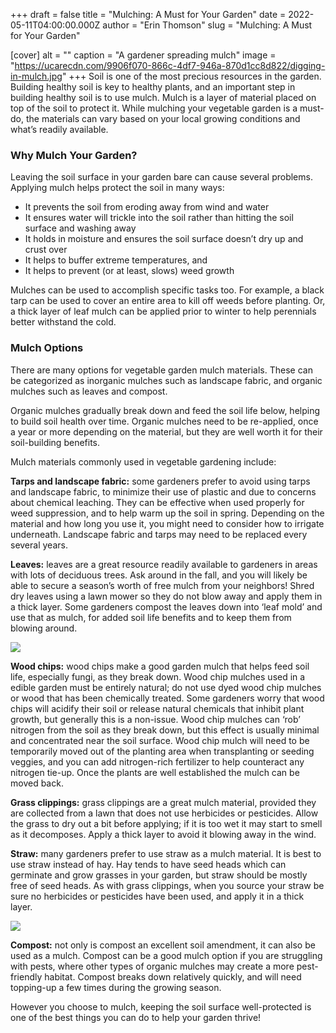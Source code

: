 +++
draft = false
title = "Mulching: A Must for Your Garden"
date = 2022-05-11T04:00:00.000Z
author = "Erin Thomson"
slug = "Mulching: A Must for Your Garden"

[cover]
alt = ""
caption = "A gardener spreading mulch"
image = "https://ucarecdn.com/9906f070-866c-4df7-946a-870d1cc8d822/digging-in-mulch.jpg"
+++
Soil is one of the most precious resources in the garden. Building healthy soil is key to healthy plants, and an important step in building healthy soil is to use mulch. Mulch is a layer of material placed on top of the soil to protect it. While mulching your vegetable garden is a must-do, the materials can vary based on your local growing conditions and what’s readily available.

### Why Mulch Your Garden?

Leaving the soil surface in your garden bare can cause several problems. Applying mulch helps protect the soil in many ways:

* It prevents the soil from eroding away from wind and water
* It ensures water will trickle into the soil rather than hitting the soil surface and washing away
* It holds in moisture and ensures the soil surface doesn’t dry up and crust over
* It helps to buffer extreme temperatures, and
* It helps to prevent (or at least, slows) weed growth

Mulches can be used to accomplish specific tasks too. For example, a black tarp can be used to cover an entire area to kill off weeds before planting. Or, a thick layer of leaf mulch can be applied prior to winter to help perennials better withstand the cold.

### Mulch Options

There are many options for vegetable garden mulch materials. These can be categorized as inorganic mulches such as landscape fabric, and organic mulches such as leaves and compost.

Organic mulches gradually break down and feed the soil life below, helping to build soil health over time. Organic mulches need to be re-applied, once a year or more depending on the material, but they are well worth it for their soil-building benefits.

Mulch materials commonly used in vegetable gardening include:

**Tarps and landscape fabric:** some gardeners prefer to avoid using tarps and landscape fabric, to minimize their use of plastic and due to concerns about chemical leaching. They can be effective when used properly for weed suppression, and to help warm up the soil in spring. Depending on the material and how long you use it, you might need to consider how to irrigate underneath. Landscape fabric and tarps may need to be replaced every several years.

**Leaves:** leaves are a great resource readily available to gardeners in areas with lots of deciduous trees. Ask around in the fall, and you will likely be able to secure a season’s worth of free mulch from your neighbors! Shred dry leaves using a lawn mower so they do not blow away and apply them in a thick layer. Some gardeners compost the leaves down into ‘leaf mold’ and use that as mulch, for added soil life benefits and to keep them from blowing around.

![](https://ucarecdn.com/630e7e51-8ea7-4da4-9776-fb57e9d75f58/lettuce-in-leaves.jpg)

**Wood chips:** wood chips make a good garden mulch that helps feed soil life, especially fungi, as they break down. Wood chip mulches used in a edible garden must be entirely natural; do not use dyed wood chip mulches or wood that has been chemically treated. Some gardeners worry that wood chips will acidify their soil or release natural chemicals that inhibit plant growth, but generally this is a non-issue. Wood chip mulches can ‘rob’ nitrogen from the soil as they break down, but this effect is usually minimal and concentrated near the soil surface. Wood chip mulch will need to be temporarily moved out of the planting area when transplanting or seeding veggies, and you can add nitrogen-rich fertilizer to help counteract any nitrogen tie-up. Once the plants are well established the mulch can be moved back.

**Grass clippings:** grass clippings are a great mulch material, provided they are collected from a lawn that does not use herbicides or pesticides. Allow the grass to dry out a bit before applying; if it is too wet it may start to smell as it decomposes. Apply a thick layer to avoid it blowing away in the wind.

**Straw:** many gardeners prefer to use straw as a mulch material. It is best to use straw instead of hay. Hay tends to have seed heads which can germinate and grow grasses in your garden, but straw should be mostly free of seed heads. As with grass clippings, when you source your straw be sure no herbicides or pesticides have been used, and apply it in a thick layer.

![](https://ucarecdn.com/6f853a54-c523-4b83-9b5c-0376b691e42d/cabbage-in-straw.jpg)

**Compost:** not only is compost an excellent soil amendment, it can also be used as a mulch. Compost can be a good mulch option if you are struggling with pests, where other types of organic mulches may create a more pest-friendly habitat. Compost breaks down relatively quickly, and will need topping-up a few times during the growing season.

However you choose to mulch, keeping the soil surface well-protected is one of the best things you can do to help your garden thrive!
